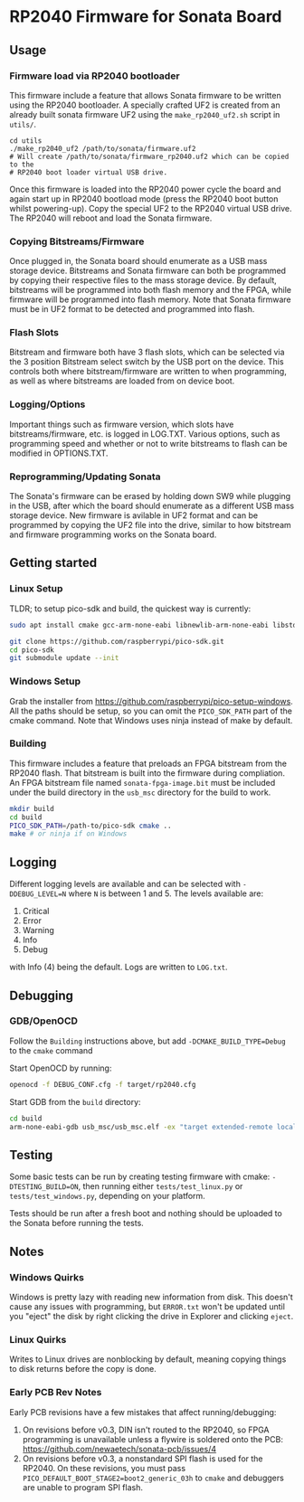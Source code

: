 # RP2040 Firmware for Sonata Board

## Usage

### Firmware load via RP2040 bootloader

This firmware include a feature that allows Sonata firmware to be written using
the RP2040 bootloader. A specially crafted UF2 is created from an already built
sonata firmware UF2 using the `make_rp2040_uf2.sh` script in `utils/`.

```
cd utils
./make_rp2040_uf2 /path/to/sonata/firmware.uf2
# Will create /path/to/sonata/firmware_rp2040.uf2 which can be copied to the
# RP2040 boot loader virtual USB drive.
```

Once this firmware is loaded into the RP2040 power cycle the board and again
start up in RP2040 bootload mode (press the RP2040 boot button whilst
powering-up). Copy the special UF2 to the RP2040 virtual USB drive. The RP2040
will reboot and load the Sonata firmware.

### Copying Bitstreams/Firmware

Once plugged in, the Sonata board should enumerate as a USB mass storage device. Bitstreams
and Sonata firmware can both be programmed by copying their respective files to the mass
storage device. By default, bitstreams will be programmed into both flash memory
and the FPGA, while firmware will be programmed into flash memory. Note that
Sonata firmware must be in UF2 format to be detected and programmed into flash.

### Flash Slots

Bitstream and firmware both have 3 flash slots, which can be selected via the 3 position
Bitstream select switch by the USB port on the device. This controls both where
bitstream/firmware are written to when programming, as well as where bitstreams
are loaded from on device boot.

### Logging/Options

Important things such as firmware version, which slots have bitstreams/firmware, etc.
is logged in LOG.TXT. Various options, such as programming speed and whether or not
to write bitstreams to flash can be modified in OPTIONS.TXT.

### Reprogramming/Updating Sonata

The Sonata's firmware can be erased by holding down SW9 while plugging in the USB, after
which the board should enumerate as a different USB mass storage device. New firmware is 
avilable in UF2 format and can be programmed by copying the UF2 file into the drive, similar
to how bitstream and firmware programming works on the Sonata board.

## Getting started

### Linux Setup

TLDR; to setup pico-sdk and build, the quickest way is currently:

```bash
sudo apt install cmake gcc-arm-none-eabi libnewlib-arm-none-eabi libstdc++-arm-none-eabi-newlib
```

```bash
git clone https://github.com/raspberrypi/pico-sdk.git
cd pico-sdk
git submodule update --init
```

### Windows Setup

Grab the installer from https://github.com/raspberrypi/pico-setup-windows. All the paths
should be setup, so you can omit the `PICO_SDK_PATH` part of the cmake command. Note that
Windows uses ninja instead of make by default.

### Building

This firmware includes a feature that preloads an FPGA bitstream from the RP2040
flash. That bitstream is built into the firmware during compliation. An FPGA
bitstream file named `sonata-fpga-image.bit` must be included under the build
directory in the `usb_msc` directory for the build to work.

```bash
mkdir build
cd build
PICO_SDK_PATH=/path-to/pico-sdk cmake ..
make # or ninja if on Windows
```
## Logging

Different logging levels are available and can be selected with `-DDEBUG_LEVEL=N` where `N` is
between 1 and 5. The levels available are:

1. Critical
1. Error
1. Warning
1. Info
1. Debug

with Info (4) being the default. Logs are written to `LOG.txt`.

## Debugging

### GDB/OpenOCD

Follow the `Building` instructions above, but add `-DCMAKE_BUILD_TYPE=Debug` to the `cmake` command

Start OpenOCD by running:

```bash
openocd -f DEBUG_CONF.cfg -f target/rp2040.cfg
```

Start GDB from the `build` directory:

```bash
cd build
arm-none-eabi-gdb usb_msc/usb_msc.elf -ex "target extended-remote localhost:3333" -ex "load" -ex "monitor reset init"
```

## Testing

Some basic tests can be run by creating testing firmware with cmake: `-DTESTING_BUILD=ON`,
then running either `tests/test_linux.py` or `tests/test_windows.py`, depending on your platform.

Tests should be run after a fresh boot and nothing should be uploaded to the Sonata before running the tests.

## Notes

### Windows Quirks

Windows is pretty lazy with reading new information from disk. This doesn't cause any issues
with programming, but `ERROR.txt` won't be updated until you "eject" the disk by right clicking
the drive in Explorer and clicking `eject`.

### Linux Quirks

Writes to Linux drives are nonblocking by default, meaning copying things to disk returns before
the copy is done.

### Early PCB Rev Notes

Early PCB revisions have a few mistakes that affect running/debugging:

1. On revisions before v0.3, DIN isn't routed to the RP2040, so FPGA programming is unavailable unless a flywire is soldered onto the PCB: https://github.com/newaetech/sonata-pcb/issues/4
1. On revisions before v0.3, a nonstandard SPI flash is used for the RP2040. On these revisions,
you must pass `PICO_DEFAULT_BOOT_STAGE2=boot2_generic_03h` to `cmake` and debuggers are unable
to program SPI flash.
